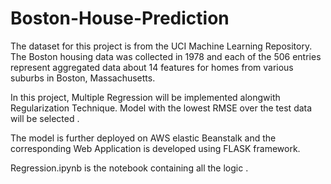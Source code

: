 # Boston-House-Prediction
The dataset for this project is from the UCI Machine Learning Repository. The Boston housing data was collected in 1978 and each of the 506 entries 
represent aggregated data about 14 features for homes from various suburbs in Boston, Massachusetts.

In this project, Multiple Regression will be implemented alongwith Regularization Technique. Model with the lowest RMSE over the test data will be selected .

The model is further deployed on AWS elastic Beanstalk and the corresponding Web Application is developed using FLASK framework.

Regression.ipynb is the notebook containing all the logic .
